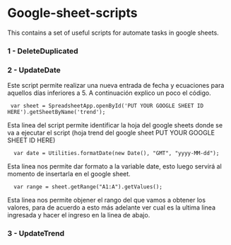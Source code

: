# Google-sheet-scripts
This contains a set of useful scripts for automate tasks in google sheets.

<h3> 1 - DeleteDuplicated </h3>
<h3> 2 - UpdateDate </h3>
Este script permite realizar una nueva entrada de fecha y ecuaciones para aquellos días inferiores a 5. A continuación explico un poco el código.
<p><code> var sheet = SpreadsheetApp.openById('PUT YOUR GOOGLE SHEET ID HERE').getSheetByName('trend');</code></p>
Esta linea del script permite identificar la hoja del google sheets donde se va a ejecutar el script (hoja trend del google sheet PUT YOUR GOOGLE SHEET ID HERE)
<p><code>  var date = Utilities.formatDate(new Date(), "GMT", "yyyy-MM-dd");</code></p>
Esta linea nos permite dar formato a la variable date, esto luego servirá al momento de insertarla en el google sheet.
<p><code>  var range = sheet.getRange("A1:A").getValues();</code></p>
Esta linea nos permite objener el rango del que vamos a obtener los valores, para de acuerdo a esto más adelante ver cual es la ultima linea ingresada y hacer el ingreso en la linea de abajo.

<h3> 3 - UpdateTrend </h3>
